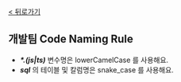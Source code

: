 [< 뒤로가기](./README.md)

## 개발팀 Code Naming Rule

- ***\*.(js|ts)*** 변수명은 lowerCamelCase 를 사용해요.
- ***sql***  의 테이블 및 칼럼명은 snake_case 를 사용해요.